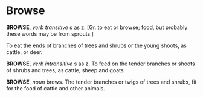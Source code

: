 # Browse

**BROWSE**, _verb transitive_ s as z. \[Gr. to eat or browse; food, but probably these words may be from sprouts.\]

To eat the ends of branches of trees and shrubs or the young shoots, as cattle, or deer.

**BROWSE**, _verb intransitive_ s as z. To feed on the tender branches or shoots of shrubs and trees, as cattle, sheep and goats.

**BROWSE**, _noun_ brows. The tender branches or twigs of trees and shrubs, fit for the food of cattle and other animals.